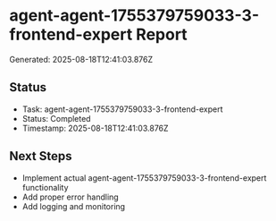 # agent-agent-1755379759033-3-frontend-expert Report

Generated: 2025-08-18T12:41:03.876Z

## Status
- Task: agent-agent-1755379759033-3-frontend-expert
- Status: Completed
- Timestamp: 2025-08-18T12:41:03.876Z

## Next Steps
- Implement actual agent-agent-1755379759033-3-frontend-expert functionality
- Add proper error handling
- Add logging and monitoring
